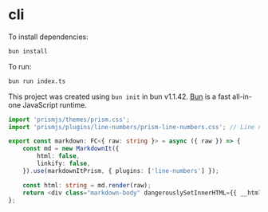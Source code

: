 # cli

To install dependencies:

```bash
bun install
```

To run:

```bash
bun run index.ts
```

This project was created using `bun init` in bun v1.1.42. [Bun](https://bun.sh) is a fast all-in-one JavaScript runtime.

```typescript
import 'prismjs/themes/prism.css';
import 'prismjs/plugins/line-numbers/prism-line-numbers.css'; // Line numbers CSS

export const markdown: FC<{ raw: string }> = async ({ raw }) => {
	const md = new MarkdownIt({
		html: false,
		linkify: false,
	}).use(markdownItPrism, { plugins: ['line-numbers'] });

	const html: string = md.render(raw);
	return <div class="markdown-body" dangerouslySetInnerHTML={{ __html: html }} />;
};
```
